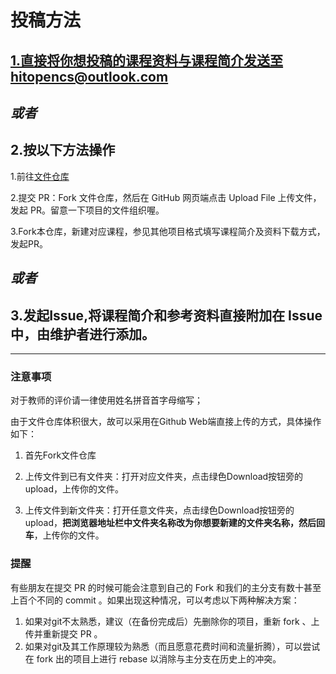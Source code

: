 # 投稿方法 

## 1.直接将你想投稿的课程资料与课程简介发送至hitopencs@outlook.com 

## *或者*

## 2.按以下方法操作

1.前往[文件仓库](https://github.com/HIT-OpenCS/CS_Courses)

2.提交 PR：Fork 文件仓库，然后在 GitHub 网页端点击 Upload File 上传文件，发起 PR。留意一下项目的文件组织喔。

3.Fork本仓库，新建对应课程，参见其他项目格式填写课程简介及资料下载方式，发起PR。

## *或者*

## 3.发起Issue,将课程简介和参考资料直接附加在 Issue 中，由维护者进行添加。

---
### 注意事项

对于教师的评价请一律使用姓名拼音首字母缩写；

由于文件仓库体积很大，故可以采用在Github Web端直接上传的方式，具体操作如下：

1. 首先Fork文件仓库

2. 上传文件到已有文件夹：打开对应文件夹，点击绿色Download按钮旁的upload，上传你的文件。

3. 上传文件到新文件夹：打开任意文件夹，点击绿色Download按钮旁的upload，**把浏览器地址栏中文件夹名称改为你想要新建的文件夹名称，然后回车**，上传你的文件。

### 提醒

有些朋友在提交 PR 的时候可能会注意到自己的 Fork 和我们的主分支有数十甚至上百个不同的 commit 。如果出现这种情况，可以考虑以下两种解决方案：

1. 如果对git不太熟悉，建议（在备份完成后）先删除你的项目，重新 fork 、上传并重新提交 PR 。
2. 如果对git及其工作原理较为熟悉（而且愿意花费时间和流量折腾），可以尝试在 fork 出的项目上进行 rebase 以消除与主分支在历史上的冲突。
